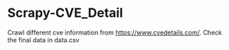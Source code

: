 # Scrapy-CVE_Detail
Crawl different cve information from https://www.cvedetails.com/. Check the final data in data.csv
